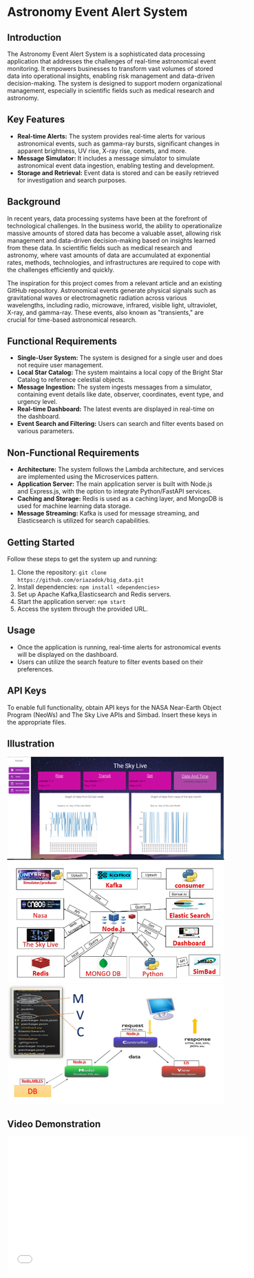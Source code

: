 # Astronomy Event Alert System

## Introduction

The Astronomy Event Alert System is a sophisticated data processing application that addresses the challenges of real-time astronomical event monitoring. It empowers businesses to transform vast volumes of stored data into operational insights, enabling risk management and data-driven decision-making. The system is designed to support modern organizational management, especially in scientific fields such as medical research and astronomy.

## Key Features

- **Real-time Alerts:** The system provides real-time alerts for various astronomical events, such as gamma-ray bursts, significant changes in apparent brightness, UV rise, X-ray rise, comets, and more.
- **Message Simulator:** It includes a message simulator to simulate astronomical event data ingestion, enabling testing and development.
- **Storage and Retrieval:** Event data is stored and can be easily retrieved for investigation and search purposes.

## Background

In recent years, data processing systems have been at the forefront of technological challenges. In the business world, the ability to operationalize massive amounts of stored data has become a valuable asset, allowing risk management and data-driven decision-making based on insights learned from these data. In scientific fields such as medical research and astronomy, where vast amounts of data are accumulated at exponential rates, methods, technologies, and infrastructures are required to cope with the challenges efficiently and quickly.

The inspiration for this project comes from a relevant article and an existing GitHub repository. Astronomical events generate physical signals such as gravitational waves or electromagnetic radiation across various wavelengths, including radio, microwave, infrared, visible light, ultraviolet, X-ray, and gamma-ray. These events, also known as "transients," are crucial for time-based astronomical research.

## Functional Requirements

- **Single-User System:** The system is designed for a single user and does not require user management.
- **Local Star Catalog:** The system maintains a local copy of the Bright Star Catalog to reference celestial objects.
- **Message Ingestion:** The system ingests messages from a simulator, containing event details like date, observer, coordinates, event type, and urgency level.
- **Real-time Dashboard:** The latest events are displayed in real-time on the dashboard.
- **Event Search and Filtering:** Users can search and filter events based on various parameters.

## Non-Functional Requirements

- **Architecture:** The system follows the Lambda architecture, and services are implemented using the Microservices pattern.
- **Application Server:** The main application server is built with Node.js and Express.js, with the option to integrate Python/FastAPI services.
- **Caching and Storage:** Redis is used as a caching layer, and MongoDB is used for machine learning data storage.
- **Message Streaming:** Kafka is used for message streaming, and Elasticsearch is utilized for search capabilities.

## Getting Started

Follow these steps to get the system up and running:

1. Clone the repository: `git clone https://github.com/oriazadok/big_data.git`
2. Install dependencies: `npm install <dependencies>`
3. Set up Apache Kafka,Elasticsearch and Redis servers.
4. Start the application server: `npm start`
5. Access the system through the provided URL.

## Usage

- Once the application is running, real-time alerts for astronomical events will be displayed on the dashboard.
- Users can utilize the search feature to filter events based on their preferences.


## API Keys

To enable full functionality, obtain API keys for the NASA Near-Earth Object Program (NeoWs) and The Sky Live APIs and Simbad. Insert these keys in the appropriate files.


## Illustration

![Image](./dashboard.PNG) 
![Image](./diagram.jpeg) 
![Image](./mvc.jpeg) 


## Video Demonstration
<iframe width="560" height="315" src="./video.mp4" frameborder="0" allowfullscreen></iframe>
